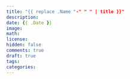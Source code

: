 ```yaml
---
title: "{{ replace .Name "-" " " | title }}"
description:
date: {{ .Date }}
image:
math:
license:
hidden: false
comments: true
draft: true
tags:
categories:
---
```


